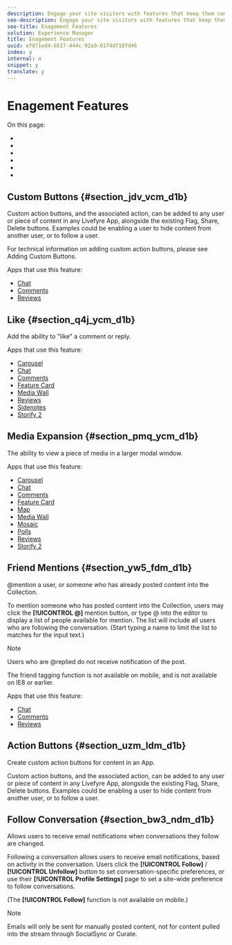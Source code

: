 ```yaml
---
description: Engage your site visitors with features that keep them coming back to your site when they discover your content.
seo-description: Engage your site visitors with features that keep them coming back to your site when they discover your content.
seo-title: Enagement Features
solution: Experience Manager
title: Enagement Features
uuid: ef871ed4-6517-444c-92a9-01f4d7107d46
index: y
internal: n
snippet: y
translate: y
---
```


# Enagement Features

On this page:

* [](#c_enagement_features/section_jdv_vcm_d1b)
* [](#c_enagement_features/section_q4j_ycm_d1b)
* [](#c_enagement_features/section_pmq_ycm_d1b)
* [](#c_enagement_features/section_yw5_fdm_d1b)
* [](#c_enagement_features/section_uzm_ldm_d1b)
* [](#c_enagement_features/section_bw3_ndm_d1b)

## Custom Buttons {#section_jdv_vcm_d1b}

Custom action buttons, and the associated action, can be added to any user or piece of content in any Livefyre App, alongside the existing Flag, Share, Delete buttons. Examples could be enabling a user to hide content from another user, or to follow a user.

For technical information on adding custom action buttons, please see Adding Custom Buttons.

Apps that use this feature:

* [ Chat](c_chat_app/c_chat_app.md#c_chat_app)
* [ Comments](c_comments_app.md#c_comments_app)
* [ Reviews](c_reviews_app/c_reviews_app.md#c_reviews_app)

## Like {#section_q4j_ycm_d1b}

Add the ability to "like" a comment or reply.

Apps that use this feature:

* [ Carousel](c_carousel_app/c_carousel_app.md#c_carousel_app)
* [ Chat](c_chat_app/c_chat_app.md#c_chat_app)
* [ Comments](c_comments_app.md#c_comments_app)
* [ Feature Card](c_feature_card_app/c_feature_card_app.md#c_feature_card_app)
* [ Media Wall](c_media_wall_app/c_media_wall_app.md#c_media_wall_app)
* [ Reviews](c_reviews_app/c_reviews_app.md#c_reviews_app)
* [ Sidenotes](c_sidenotes_app/c_sidenotes_app.md#c_sidenotes_app)
* [ Storify 2](c_storify2/c_storify2.md#c_storify2)

## Media Expansion {#section_pmq_ycm_d1b}

The ability to view a piece of media in a larger modal window.

Apps that use this feature:

* [ Carousel](c_carousel_app/c_carousel_app.md#c_carousel_app)
* [ Chat](c_chat_app/c_chat_app.md#c_chat_app)
* [ Comments](c_comments_app.md#c_comments_app)
* [ Feature Card](c_feature_card_app/c_feature_card_app.md#c_feature_card_app)
* [ Map](c_map_app/c_map_app.md#c_map_app)
* [ Media Wall](c_media_wall_app/c_media_wall_app.md#c_media_wall_app)
* [ Mosaic](c_mosaic_app/c_mosaic_app.md#c_mosaic_app)
* [ Polls](c_polls_app/c_polls_app.md#c_polls_app)
* [ Reviews](c_reviews_app/c_reviews_app.md#c_reviews_app)
* [ Storify 2](c_storify2/c_storify2.md#c_storify2)

## Friend Mentions {#section_yw5_fdm_d1b}

@mention a user, or someone who has already posted content into the Collection.

To mention someone who has posted content into the Collection, users may click the **[!UICONTROL  @]** mention button, or type @ into the editor to display a list of people available for mention. The list will include all users who are following the conversation. (Start typing a name to limit the list to matches for the input text.)

>[!NOTE]
>
>Users who are @replied do not receive notification of the post.

The friend tagging function is not available on mobile, and is not available on IE8 or earlier.

Apps that use this feature:

* [ Chat](c_chat_app/c_chat_app.md#c_chat_app)
* [ Comments](c_comments_app.md#c_comments_app)
* [ Reviews](c_reviews_app/c_reviews_app.md#c_reviews_app)

## Action Buttons {#section_uzm_ldm_d1b}

Create custom action buttons for content in an App.

Custom action buttons, and the associated action, can be added to any user or piece of content in any Livefyre App, alongside the existing Flag, Share, Delete buttons. Examples could be enabling a user to hide content from another user, or to follow a user. 

## Follow Conversation {#section_bw3_ndm_d1b}

Allows users to receive email notifications when conversations they follow are changed.

Following a conversation allows users to receive email notifications, based on activity in the conversation. Users click the **[!UICONTROL  Follow]** / **[!UICONTROL  Unfollow]** button to set conversation-specific preferences, or use their **[!UICONTROL  Profile Settings]** page to set a site-wide preference to follow conversations.

(The **[!UICONTROL  Follow]** function is not available on mobile.)

>[!NOTE]
>
>Emails will only be sent for manually posted content, not for content pulled into the stream through SocialSync or Curate.

